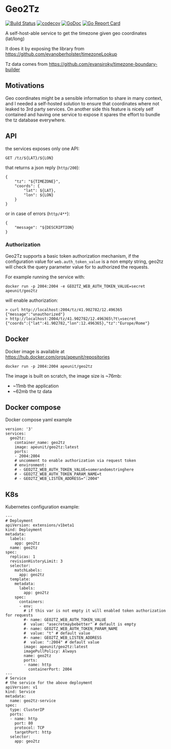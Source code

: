 # Geo2Tz

[![Build Status](https://travis-ci.com/noandrea/geo2tz.svg?branch=master)](https://travis-ci.com/noandrea/geo2tz) [![codecov](https://codecov.io/gh/noandrea/geo2tz/branch/master/graph/badge.svg)](https://codecov.io/gh/noandrea/geo2tz) [![GoDoc](https://godoc.org/github.com/noandrea/geo2tz?status.svg)](https://godoc.org/github.com/noandrea/distill) [![Go Report Card](https://goreportcard.com/badge/github.com/noandrea/geo2tz)](https://goreportcard.com/report/github.com/noandrea/geo2tz)


A self-host-able service to get the timezone given geo coordinates (lat/long)

It does it by exposing the library from https://github.com/evanoberholster/timezoneLookup 

Tz data comes from https://github.com/evansiroky/timezone-boundary-builder


## Motivations

Geo coordinates might be a sensible information to share in many context,
and I needed a self-hosted solution to ensure that coordinates where not leaked to 3rd party services.
On another side this feature is nicely self contained and having one service to expose it spares the effort to bundle the tz database everywhere.


## API

the services exposes only one API:

```
GET /tz/${LAT}/${LON}
```

that returns a json reply (`http/200`):

```
{
    "tz": "${TIMEZONE}",
    "coords": {
        "lat": ${LAT},
        "lon": ${LON}
    }
}
```

or in case of errors (`http/4**`):

```
{
    "message": "${DESCRIPTION}
}
```

### Authorization

Geo2Tz supports a basic token authorization mechanism, if the configuration value for `web.auth_token_value` is a non empty string, geo2tz will check the query parameter value for to authorized the requests.

For example running the service with:

```
docker run -p 2004:2004 -e GEO2TZ_WEB_AUTH_TOKEN_VALUE=secret apeunit/geo2tz 
```

will enable authorization:

```
> curl http://localhost:2004/tz/41.902782/12.496365
{"message":"unauthorized"}
> http://localhost:2004/tz/41.902782/12.496365\?t\=secret
{"coords":{"lat":41.902782,"lon":12.496365},"tz":"Europe/Rome"}
```

## Docker

Docker image is available at https://hub.docker.com/orgs/apeunit/repositories

```
docker run -p 2004:2004 apeunit/geo2tz
```

The image is built on scratch, the image size is ~76mb:

- ~11mb the application
- ~62mb the tz data 

## Docker compose

Docker compose yaml example

```
version: '3'
services:
  geo2tz:
    container_name: geo2tz
    image: apeunit/geo2tz:latest
    ports:
    - 2004:2004
    # uncomment to enable authorization via request token
    # environment:
    # - GEO2TZ_WEB_AUTH_TOKEN_VALUE=somerandomstringhere
    # - GEO2TZ_WEB_AUTH_TOKEN_PARAM_NAME=t 
    # - GEO2TZ_WEB_LISTEN_ADDRESS=":2004"

```

## K8s

Kubernetes configuration example:

```
---
# Deployment
apiVersion: extensions/v1beta1
kind: Deployment
metadata:
  labels:
    app: geo2tz
  name: geo2tz
spec:
  replicas: 1
  revisionHistoryLimit: 3
  selector:
    matchLabels:
      app: geo2tz
  template:
    metadata:
      labels:
        app: geo2tz
    spec:
      containers:
      - env:
        # if this var is not empty it will enabled token authorization for requests 
        #- name: GEO2TZ_WEB_AUTH_TOKEN_VALUE
        #  value: "asecretmaybebetter" # default is empty
        #- name: GEO2TZ_WEB_AUTH_TOKEN_PARAM_NAME
        #  value: "t" # default value
        #- name: GEO2TZ_WEB_LISTEN_ADDRESS
        #  value: ":2004" # default value
        image: apeunit/geo2tz:latest
        imagePullPolicy: Always
        name: geo2tz
        ports:
        - name: http
          containerPort: 2004
---
# Service 
# the service for the above deployment
apiVersion: v1
kind: Service
metadata:
  name: geo2tz-service
spec:
  type: ClusterIP
  ports:
  - name: http
    port: 80
    protocol: TCP
    targetPort: http
  selector:
    app: geo2tz

```


